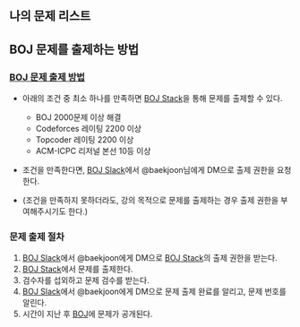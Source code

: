 ## 나의 문제 리스트



## BOJ 문제를 출제하는 방법

### [BOJ 문제 출제 방법](https://www.acmicpc.net/help/problem-add/)

* 아래의 조건 중 최소 하나를 만족하면 [BOJ Stack](https://stack.acmicpc.net/)을 통해 문제를 출제할 수 있다.
  * BOJ 2000문제 이상 해결
  * Codeforces 레이팅 2200 이상
  * Topcoder 레이팅 2200 이상
  * ACM-ICPC 리저널 본선 10등 이상
  
* 조건을 만족한다면, [BOJ Slack](https://acmicpc.slack.com/)에서 @baekjoon님에게 DM으로 출제 권한을 요청한다.
* (조건을 만족하지 못하더라도, 강의 목적으로 문제를 출제하는 경우 출제 권한을 부여해주시기도 한다.)

### 문제 출제 절차

1) [BOJ Slack](https://acmicpc.slack.com/)에서 @baekjoon에게 DM으로 [BOJ Stack](https://stack.acmicpc.net/)의 출제 권한을 받는다.
2) [BOJ Stack](https://stack.acmicpc.net/)에서 문제를 출제한다.
3) 검수자를 섭외하고 문제 검수를 받는다.
4) [BOJ Slack](https://acmicpc.slack.com/)에서 @baekjoon에게 DM으로 문제 출제 완료를 알리고, 문제 번호를 알린다.
5) 시간이 지난 후 [BOJ](https://www.acmicpc.net/)에 문제가 공개된다.
